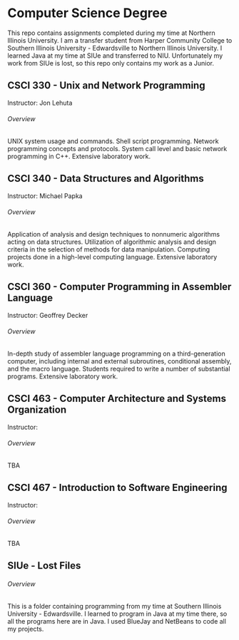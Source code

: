 # Computer Science Degree
This repo contains assignments completed during my time at Northern Illinois University. I am a transfer student from Harper Community College to Southern Illinois University - Edwardsville to Northern Illinois University. I learned Java at my time at SIUe and transferred to NIU. Unfortunately my work from SIUe is lost, so this repo only contains my work as a Junior. 

## CSCI 330 - Unix and Network Programming
Instructor: Jon Lehuta
###### Overview
UNIX system usage and commands. Shell script programming. Network programming concepts and protocols. System call level and basic network programming in C++. Extensive laboratory work.



## CSCI 340 - Data Structures and Algorithms
Instructor: Michael Papka
###### Overview
Application of analysis and design techniques to nonnumeric algorithms acting on data structures. Utilization of algorithmic analysis and design criteria in the selection of methods for data manipulation. Computing projects done in a high-level computing language. Extensive laboratory work.



## CSCI 360 - Computer Programming in Assembler Language
Instructor: Geoffrey Decker
###### Overview
In-depth study of assembler language programming on a third-generation computer, including internal and external subroutines, conditional assembly, and the macro language. Students required to write a number of substantial programs. Extensive laboratory work.



## CSCI 463 - Computer Architecture and Systems Organization
Instructor:
###### Overview
TBA



## CSCI 467 - Introduction to Software Engineering
Instructor:
###### Overview
TBA



## SIUe - Lost Files
###### Overview
This is a folder containing programming from my time at Southern Illinois University - Edwardsville. I learned to program in Java at my time there, so all the programs here are in Java. I used BlueJay and NetBeans to code all my projects.
